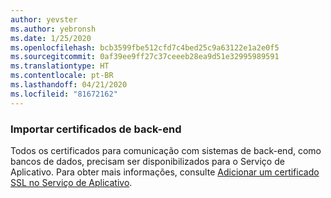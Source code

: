 ```yaml
---
author: yevster
ms.author: yebronsh
ms.date: 1/25/2020
ms.openlocfilehash: bcb3599fbe512cfd7c4bed25c9a63122e1a2e0f5
ms.sourcegitcommit: 0af39ee9ff27c37ceeeb28ea9d51e32995989591
ms.translationtype: HT
ms.contentlocale: pt-BR
ms.lasthandoff: 04/21/2020
ms.locfileid: "81672162"
---
```

### <a name="import-backend-certificates"></a>Importar certificados de back-end

Todos os certificados para comunicação com sistemas de back-end, como bancos de dados, precisam ser disponibilizados para o Serviço de Aplicativo. Para obter mais informações, consulte [Adicionar um certificado SSL no Serviço de Aplicativo](/azure/app-service/configure-ssl-certificate).

